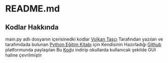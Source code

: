 # README.md

## Kodlar Hakkında

main.py adlı dosyanın  içerisinedki kodlar [Volkan Taşçı](https://volkantasci.com/) Tarafından yazılan ve tarafımdada bulunan [Python Eğitim Kitabı](https://www.dikeyeksen.com/products/python-egitim-kitabi) için Kendisinin Hazırladığı [Github](https://github.com/) platformunda paylaşılan Bu [Kod](https://github.com/volkantasci/PythonEgitimKitabi/blob/master/kutuphane%20otomasyon.py)u indirip okullarda kullanıcak şekilde GUI haline çevrilmiştir
